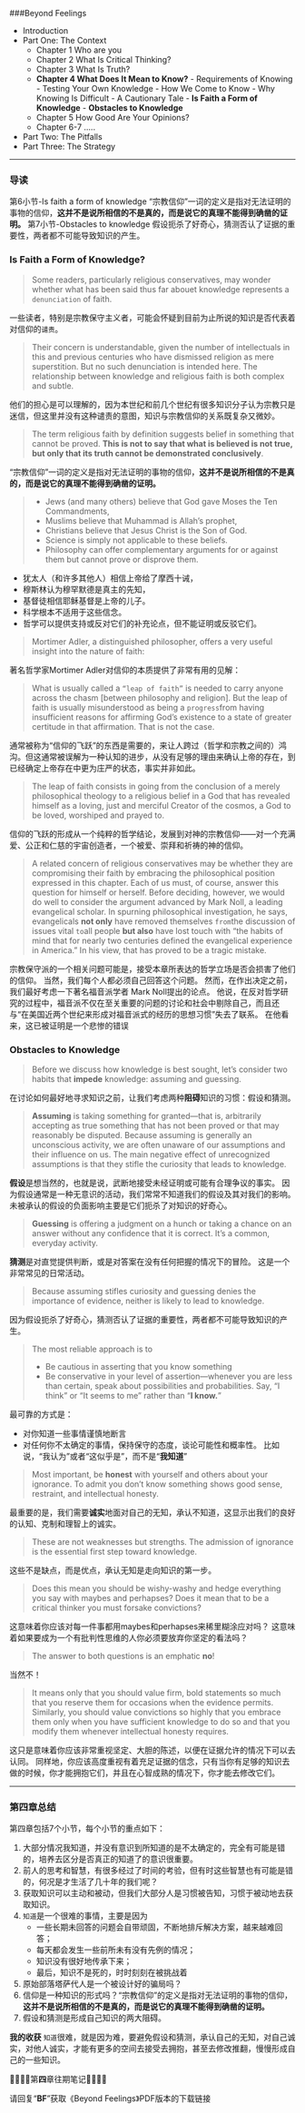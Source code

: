 ###Beyond Feelings

- Introduction
- Part One: The Context
  - Chapter 1 Who are you
  - Chapter 2 What Is Critical Thinking?
  - Chapter 3 What Is Truth?
  - **Chapter 4 What Does It Mean to Know?**
        - Requirements of Knowing
        - Testing Your Own Knowledge
        - How We Come to Know
        - Why Knowing Is Difficult
        - A Cautionary Tale
        - **Is Faith a Form of Knowledge**
        - **Obstacles to Knowledge**
  - Chapter 5 How Good Are Your Opinions?
  - Chapter 6-7 .....
- Part Two: The Pitfalls
- Part Three: The Strategy

- - - - - 

### 导读
第6小节-Is faith a form of knowledge
“宗教信仰”一词的定义是指对无法证明的事物的信仰，**这并不是说所相信的不是真的，而是说它的真理不能得到确凿的证明。**
第7小节-Obstacles to knowledge
假设扼杀了好奇心，猜测否认了证据的重要性，两者都不可能导致知识的产生。

### Is Faith a Form of Knowledge? 
> Some readers, particularly religious conservatives, may wonder whether what has been said thus far abouet knowledge represents a `denunciation` of faith.

一些读者，特别是宗教保守主义者，可能会怀疑到目前为止所说的知识是否代表着对信仰的`谴责`。

> Their concern is understandable, given the number of intellectuals in this and previous centuries who have dismissed religion as mere superstition. 
> But no such denunciation is intended here. 
> The relationship between knowledge and religious faith is both complex and subtle.

他们的担心是可以理解的，因为本世纪和前几个世纪有很多知识分子认为宗教只是迷信，但这里并没有这种谴责的意图，知识与宗教信仰的关系既复杂又微妙。

> The term religious faith by definition suggests belief in something that cannot be proved. **This is not to say that what is believed is not true, but only that its truth cannot be demonstrated conclusively**.

“宗教信仰”一词的定义是指对无法证明的事物的信仰，**这并不是说所相信的不是真的，而是说它的真理不能得到确凿的证明。**

> * Jews (and many others) believe that God gave Moses the Ten Commandments, 
> * Muslims believe that Muhammad is Allah’s prophet, 
> * Christians believe that Jesus Christ is the Son of God. 
>* Science is simply not applicable to these beliefs. 
> * Philosophy can offer complementary arguments for or against them but cannot prove or disprove them.

* 犹太人（和许多其他人）相信上帝给了摩西十诫，
* 穆斯林认为穆罕默德是真主的先知，
* 基督徒相信耶稣基督是上帝的儿子。
* 科学根本不适用于这些信念。
* 哲学可以提供支持或反对它们的补充论点，但不能证明或反驳它们。

> Mortimer Adler, a distinguished philosopher, offers a very useful insight into the nature of faith:

著名哲学家Mortimer Adler对信仰的本质提供了非常有用的见解：

>What is usually called a `“leap of faith”` is needed to carry anyone across the chasm [between philosophy and religion]. 
>But the leap of faith is usually misunderstood as being a `progress`from having insufficient reasons for affirming God’s existence to a state of greater certitude in that affirmation. That is not the case. 

通常被称为“信仰的飞跃”的东西是需要的，来让人跨过（哲学和宗教之间的）鸿沟。但这通常被误解为一种认知的进步，从没有足够的理由来确认上帝的存在，到已经确定上帝存在中更为庄严的状态，事实并非如此。

>The leap of faith consists in going from the conclusion of a merely philosophical theology to a religious belief in a God that has revealed himself as a loving, just and merciful Creator of the cosmos, a God to be loved, worshiped and prayed to.

信仰的飞跃的形成从一个纯粹的哲学结论，发展到对神的宗教信仰——对一个充满爱、公正和仁慈的宇宙创造者，一个被爱、崇拜和祈祷的神的信仰。

> A related concern of religious conservatives may be whether they are compromising their faith by embracing the philosophical position expressed in this chapter. 
> Each of us must, of course, answer this question for himself or herself. 
> Before deciding, however, we would do well to consider the argument advanced by Mark Noll, a leading evangelical scholar. 
> In spurning philosophical investigation, he says, evangelicals **not only** have removed themselves `from`the discussion of issues vital `to`all people **but also** have lost touch with “the habits of mind that for nearly two centuries defined the evangelical experience in America.” 
> In his view, that has proved to be a tragic mistake.

宗教保守派的一个相关问题可能是，接受本章所表达的哲学立场是否会损害了他们的信仰。
当然，我们每个人都必须自己回答这个问题。
然而，在作出决定之前，我们最好考虑一下著名福音派学者 Mark Noll提出的论点。
他说，在反对哲学研究的过程中，福音派不仅在至关重要的问题的讨论和社会中剔除自己，而且还与“在美国近两个世纪来形成对福音派式的经历的思想习惯”失去了联系。
在他看来，这已被证明是一个悲惨的错误

### Obstacles to Knowledge
> Before we discuss how knowledge is best sought, let’s consider two habits that **impede** knowledge: assuming and guessing.

在讨论如何最好地寻求知识之前，让我们考虑两种**阻碍**知识的习惯：假设和猜测。

> **Assuming** is taking something for granted—that is, arbitrarily accepting as true something that has not been proved or that may reasonably be disputed.
> Because assuming is generally an unconscious activity, we are often unaware of our assumptions and their influence on us. The main negative effect of unrecognized assumptions is that they stifle the curiosity that leads to knowledge.

**假设**是想当然的，也就是说，武断地接受未经证明或可能有合理争议的事实。
因为假设通常是一种无意识的活动，我们常常不知道我们的假设及其对我们的影响。未被承认的假设的负面影响主要是它们扼杀了对知识的好奇心。

> **Guessing** is offering a judgment on a hunch or taking a chance on an answer without any confidence that it is correct. 
> It’s a common, everyday activity. 

**猜测**是对直觉提供判断，或是对答案在没有任何把握的情况下的冒险。
这是一个非常常见的日常活动。

> Because assuming stifles curiosity and guessing denies the importance of evidence, neither is likely to lead to knowledge. 

因为假设扼杀了好奇心，猜测否认了证据的重要性，两者都不可能导致知识的产生。

> The most reliable approach is to
>  * Be cautious in asserting that you know something
> * Be conservative in your level of assertion—whenever you are less than certain, speak about possibilities and probabilities. 
> Say, “I think” or “It seems to me” rather than “**I know.**”

最可靠的方式是：
* 对你知道一些事情谨慎地断言
* 对任何你不太确定的事情，保持保守的态度，谈论可能性和概率性。
比如说，“我认为”或者“这似乎是”，而不是“**我知道**”

> Most important, be **honest** with yourself and others about your ignorance. To admit you don’t know something shows good sense, restraint, and intellectual honesty.

最重要的是，我们需要**诚实**地面对自己的无知，承认不知道，这显示出我们的良好的认知、克制和理智上的诚实。

> These are not weaknesses but strengths. The admission of ignorance is the essential first step toward knowledge.

这些不是缺点，而是优点，承认无知是走向知识的第一步。

> Does this mean you should be wishy-washy and hedge everything you say with maybes and perhapses?
> Does it mean that to be a critical thinker you must forsake convictions?

这意味着你应该对每一件事都用maybes和perhapses来稀里糊涂应对吗？
这意味着如果要成为一个有批判性思维的人你必须要放弃你坚定的看法吗？

> The answer to both questions is an emphatic **no**! 

当然不！

> It means only that you should value firm, bold statements so much that you reserve them for occasions when the evidence permits. 
> Similarly, you should value convictions so highly that you embrace them only when you have sufficient knowledge to do so and that you modify them whenever intellectual honesty requires.

这只是意味着你应该非常重视坚定、大胆的陈述，以便在证据允许的情况下可以去认同。
同样地，你应该高度重视有着充足证据的信念，只有当你有足够的知识去做的时候，你才能拥抱它们，并且在心智成熟的情况下，你才能去修改它们。

- - - - - 
### 第四章总结
第四章包括7个小节，每个小节的重点如下：
1. 大部分情况我知道，并没有意识到所知道的是不太确定的，完全有可能是错的，培养去区分是否真正的知道了的意识很重要。
2. 前人的思考和智慧，有很多经过了时间的考验，但有时这些智慧也有可能是错的，何况是才生活了几十年的我们呢？
3. 获取知识可以主动和被动，但我们大部分人是习惯被告知，习惯于被动地去获取知识。
4. `知道`是一个很难的事情，主要是因为
    * 一些长期未回答的问题会自带顽固，不断地排斥解决方案，越来越难回答；
    * 每天都会发生一些前所未有没有先例的情况；
    * 知识没有很好地传承下来；
    * 最后，知识不是死的，时时刻刻在被挑战着
5. 原始部落塔萨代人是一个被设计好的骗局吗？
6. 信仰是一种知识的形式吗？“宗教信仰”的定义是指对无法证明的事物的信仰，**这并不是说所相信的不是真的，而是说它的真理不能得到确凿的证明。**
7. 假设和猜测是形成自己知识的两大阻碍。


**我的收获**
`知道`很难，就是因为难，要避免假设和猜测，承认自己的无知，对自己诚实，对他人诚实，才能有更多的空间去接受去拥抱，甚至去修改推翻，慢慢形成自己的一些知识。

📄📄📄📄第**四**章往期笔记📄📄📄📄

请回复“**BF**”获取《Beyond Feelings》PDF版本的下载链接
